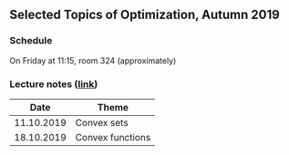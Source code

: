## Selected Topics of Optimization, Autumn 2019

### Schedule

On Friday at 11:15, room 324 (approximately)

### Lecture notes ([link](./autumn-2019/notes/main.pdf))

**Date** | **Theme**
---- | -----
11.10.2019 | Сonvex sets
18.10.2019 | Сonvex functions
